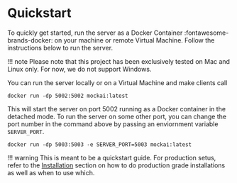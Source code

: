 # Quickstart

To quickly get started, run the server as a Docker Container :fontawesome-brands-docker: on your machine or remote Virtual Machine. Follow the instructions below to run the server.

!!! note
    Please note that this project has been exclusively tested on Mac and Linux only. For now, we do not support Windows.

You can run the server locally or on a Virtual Machine and make clients call 
```shell title="Running the Server"
docker run -dp 5002:5002 mockai:latest
```

This will start the server on port 5002 running as a Docker container in the detached mode. To run the server on some other port, you can change the port number in the command above by passing an enviornment variable `SERVER_PORT`.

```shell title="Running the Server on a different port"
docker run -dp 5003:5003 -e SERVER_PORT=5003 mockai:latest
``` 

!!! warning
    This is meant to be a quickstart guide. For production setus, refer to the [Installation](Installation.md) section on how to do production grade installations as well as when to use which.
